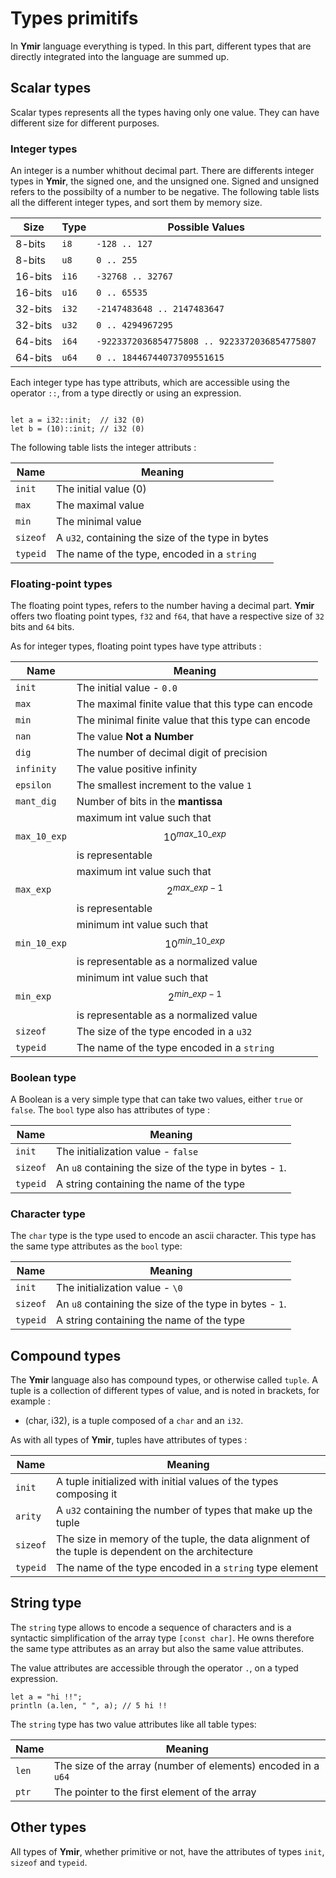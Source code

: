 # Types primitifs

In **Ymir** language everything is typed. In this part, different
types that are directly integrated into the language are summed up.

## Scalar types

Scalar types represents all the types having only one value. They can have different size for different purposes. 

### Integer types

An integer is a number whithout decimal part. There are differents
integer types in **Ymir**, the signed one, and the unsigned
one. Signed and unsigned refers to the possibilty of a number to be
negative. The following table lists all the different integer types,
and sort them by memory size.

| Size | Type | Possible Values |
| --- | --- | --- |
| 8-bits | `i8` | `-128 .. 127` |
| 8-bits | `u8` | `0 .. 255` |
| 16-bits | `i16` | `-32768 .. 32767` |
| 16-bits | `u16` | `0 .. 65535` |
| 32-bits | `i32` | `-2147483648 .. 2147483647` |
| 32-bits | `u32` | `0 .. 4294967295` |
| 64-bits | `i64` | `-9223372036854775808 .. 9223372036854775807` |
| 64-bits | `u64` | `0 .. 18446744073709551615` |

Each integer type has type attributs, which are accessible using the operator `::`, from a type directly or using an expression.

```ymir

let a = i32::init;  // i32 (0)
let b = (10)::init; // i32 (0)
```

The following table lists the integer attributs :

| Name | Meaning |
| --- | --- |
| `init` | The initial value (0) |
| `max` | The maximal value |
| `min` | The minimal value |
| `sizeof` | A `u32`, containing the size of the type in bytes |
| `typeid` | The name of the type, encoded in a `string` |

### Floating-point types

The floating point types, refers to the number having a decimal
part. **Ymir** offers two floating point types, `f32` and `f64`, that
have a respective size of `32` bits and `64` bits.

As for integer types, floating point types have type attributs : 

| Name | Meaning | 
| --- | --- |
| `init` | The initial value - `0.0` | 
| `max` | The maximal finite value that this type can encode| 
| `min` | The minimal finite value that this type can encode| 
| `nan` | The value __Not a Number__ |
| `dig` | The number of decimal digit of precision | 
| `infinity` | The value positive infinity | 
| `epsilon` | The smallest increment to the value `1` |
| `mant_dig` | Number of bits in the  __mantissa__ |
| `max_10_exp` | 	maximum int value such that $$10^{max\_10\_exp}$$ is representable |
| `max_exp` | maximum int value such that $$2^{max\_exp-1}$$ is representable| 
| `min_10_exp` | minimum int value such that $$10^{min\_10\_exp}$$ is representable as a normalized value| 
| `min_exp` | minimum int value such that $$2^{min\_exp-1}$$ is representable as a normalized value| 
| `sizeof` | The size of the type encoded in a `u32`| 
| `typeid` | The name of the type encoded in a `string` |

### Boolean type 

A Boolean is a very simple type that can take two values, either `true` or `false`.
The `bool` type also has attributes of type : 

| Name | Meaning |
| --- | --- |
| `init` | The initialization value - `false` | 
| `sizeof` | An `u8` containing the size of the type in bytes - `1`. | 
| `typeid` | A string containing the name of the type |

### Character type 

The `char` type is the type used to encode an ascii character. 
This type has the same type attributes as the `bool` type: 

| Name | Meaning |
| --- | --- |
| `init` | The initialization value - `\0` | 
| `sizeof` | An `u8` containing the size of the type in bytes - `1`. | 
| `typeid` | A string containing the name of the type | 

## Compound types 

The **Ymir** language also has compound types, or otherwise called `tuple`. A tuple is a collection of different types of value, and is noted in brackets, for example : 
 - (char, i32), is a tuple composed of a `char` and an `i32`.
 
As with all types of **Ymir**, tuples have attributes of types : 
 
| Name | Meaning |
| --- | --- |
| `init` | A tuple initialized with initial values of the types composing it |
| `arity` | A `u32` containing the number of types that make up the tuple | 
| `sizeof` | The size in memory of the tuple, the data alignment of the tuple is dependent on the architecture | 
| `typeid` | The name of the type encoded in a `string` type element |

## String type 

The `string` type allows to encode a sequence of characters and is a
syntactic simplification of the array type `[const char]`. He owns
therefore the same type attributes as an array but
also the same value attributes.

The value attributes are accessible through the operator `.`, on a typed expression.

```ymir
let a = "hi !!";
println (a.len, " ", a); // 5 hi !!
```

The `string` type has two value attributes like all table types: 

| Name | Meaning |
| --- | --- |
| `len` | The size of the array (number of elements) encoded in a `u64` |
| `ptr` | The pointer to the first element of the array |

## Other types

All types of **Ymir**, whether primitive or not, have the attributes of types `init`, `sizeof` and `typeid`.

